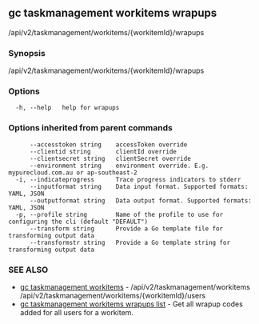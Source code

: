 ## gc taskmanagement workitems wrapups

/api/v2/taskmanagement/workitems/{workitemId}/wrapups

### Synopsis

/api/v2/taskmanagement/workitems/{workitemId}/wrapups

### Options

```
  -h, --help   help for wrapups
```

### Options inherited from parent commands

```
      --accesstoken string    accessToken override
      --clientid string       clientId override
      --clientsecret string   clientSecret override
      --environment string    environment override. E.g. mypurecloud.com.au or ap-southeast-2
  -i, --indicateprogress      Trace progress indicators to stderr
      --inputformat string    Data input format. Supported formats: YAML, JSON
      --outputformat string   Data output format. Supported formats: YAML, JSON
  -p, --profile string        Name of the profile to use for configuring the cli (default "DEFAULT")
      --transform string      Provide a Go template file for transforming output data
      --transformstr string   Provide a Go template string for transforming output data
```

### SEE ALSO

* [gc taskmanagement workitems](gc_taskmanagement_workitems.html)	 - /api/v2/taskmanagement/workitems /api/v2/taskmanagement/workitems/{workitemId}/users
* [gc taskmanagement workitems wrapups list](gc_taskmanagement_workitems_wrapups_list.html)	 - Get all wrapup codes added for all users for a workitem.


